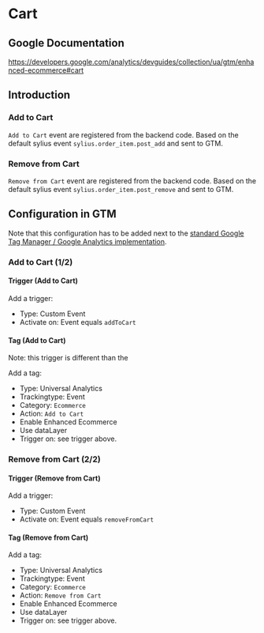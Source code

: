# Cart

## Google Documentation

https://developers.google.com/analytics/devguides/collection/ua/gtm/enhanced-ecommerce#cart

## Introduction

### Add to Cart

`Add to Cart` event are registered from the backend code. Based on the default sylius event `sylius.order_item.post_add` and sent to GTM.

### Remove from Cart

`Remove from Cart` event are registered from the backend code. Based on the default sylius event `sylius.order_item.post_remove` and sent to GTM.

## Configuration in GTM

Note that this configuration has to be added next to the [standard Google Tag Manager / Google Analytics implementation](https://support.google.com/tagmanager/answer/6107124?hl=en).

### Add to Cart (1/2)

#### Trigger (Add to Cart)

Add a trigger:

* Type: Custom Event
* Activate on: Event equals `addToCart`

#### Tag (Add to Cart)

Note: this trigger is different than the

Add a tag:

* Type: Universal Analytics
* Trackingtype: Event
* Category: `Ecommerce`
* Action: `Add to Cart`
* Enable Enhanced Ecommerce
* Use dataLayer
* Trigger on: see trigger above.

### Remove from Cart (2/2)

#### Trigger (Remove from Cart)

Add a trigger:

* Type: Custom Event
* Activate on: Event equals `removeFromCart`

#### Tag (Remove from Cart)

Add a tag:

* Type: Universal Analytics
* Trackingtype: Event
* Category: `Ecommerce`
* Action: `Remove from Cart`
* Enable Enhanced Ecommerce
* Use dataLayer
* Trigger on: see trigger above.
